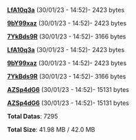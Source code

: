 [**LfA10q3a**](/data/LfA10q3a.txt) (30/01/23 - 14:52)- 2423 bytes

[**9bY99xaz**](/data/9bY99xaz.txt) (30/01/23 - 14:52)- 2423 bytes

[**7YkBds9R**](/data/7YkBds9R.txt) (30/01/23 - 14:52)- 3166 bytes

[**LfA10q3a**](/data/LfA10q3a.txt) (30/01/23 - 14:52)- 2423 bytes

[**9bY99xaz**](/data/9bY99xaz.txt) (30/01/23 - 14:52)- 2423 bytes

[**7YkBds9R**](/data/7YkBds9R.txt) (30/01/23 - 14:52)- 3166 bytes

[**AZSp4dG6**](/data/AZSp4dG6.txt) (30/01/23 - 14:52)- 15131 bytes

[**AZSp4dG6**](/data/AZSp4dG6.txt) (30/01/23 - 14:52)- 15131 bytes

**Total Datas**: 7295

**Total Size**: 41.98 MB / 42.0 MB